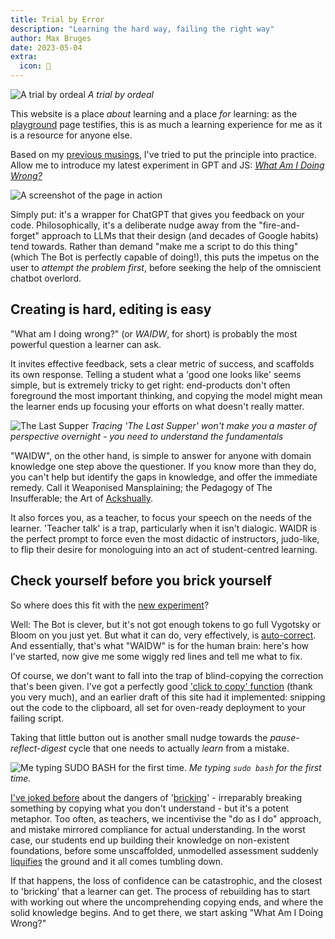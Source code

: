 ```yaml
---
title: Trial by Error
description: "Learning the hard way, failing the right way"
author: Max Bruges
date: 2023-05-04
extra:
  icon: 🙈
---
```


![A trial by ordeal](https://www.counselmagazine.co.uk/images/uploadedfiles/cc-shutterstock_editorial_8760310a.jpg?sfvrsn=e7119442_1 "The blind-folded man is the learner, the bishop the teacher, and the monks are... OFSTED I guess")
*A trial by ordeal*

This website is a place *about* learning and a place *for* learning: as the [playground](/experiments/codeplayground.html) page testifies, this is as much a learning experience for me as it is a resource for anyone else.

Based on my [previous musings](/blog/HelloWorld), I've tried to put the principle into practice. Allow me to introduce my latest experiment in GPT and JS:
*[What Am I Doing Wrong?](/experiments/codefixer.html)*

![A screenshot of the page in action](/images/waidw-screenshot.png "I wish I could say I invented this error.")

Simply put: it's a wrapper for ChatGPT that gives you feedback on your code. Philosophically, it's a deliberate nudge away from the "fire-and-forget" approach to LLMs that their design (and decades of Google habits) tend towards. Rather than demand "make me a script to do this thing" (which The Bot is perfectly capable of doing!), this puts the impetus on the user to *attempt the problem first*, before seeking the help of the omniscient chatbot overlord.

## Creating is hard, editing is easy

"What am I doing wrong?" (or *WAIDW*, for short) is probably the most powerful question a learner can ask.

It invites effective feedback, sets a clear metric of success, and scaffolds its own response. Telling a student what a 'good one looks like' seems simple, but is extremely tricky to get right: end-products don't often foreground the most important thinking, and copying the model might mean the learner ends up focusing your efforts on what doesn't really matter.

![The Last Supper](/images/last-supper.webp "Can you pass the unleavened bread")
*Tracing 'The Last Supper' won't make you a master of perspective overnight - you need to understand the fundamentals*

"WAIDW", on the other hand, is simple to answer for anyone with domain knowledge one step above the questioner. If you know more than they do, you can't help but identify the gaps in knowledge, and offer the immediate remedy. Call it Weaponised Mansplaining; the Pedagogy of The Insufferable; the Art of [Ackshually](https://knowyourmeme.com/memes/ackchyually-actually-guy).

It also forces you, as a teacher, to focus your speech on the needs of the learner. 'Teacher talk' is a trap, particularly when it isn't dialogic. WAIDR is the perfect prompt to force even the most didactic of instructors, judo-like, to flip their desire for monologuing into an act of student-centred learning.

## Check yourself before you brick yourself

So where does this fit with the [new experiment](/experiments/codefixer.html)?

Well: The Bot is clever, but it's not got enough tokens to go full Vygotsky or Bloom on you just yet. But what it can do, very effectively, is [auto-correct](https://www.theatlantic.com/technology/archive/2023/03/ai-chatgpt-autocorrect-limitations/673338/). And essentially, that's what "WAIDW" is for the human brain: here's how I've started, now give me some wiggly red lines and tell me what to fix.

Of course, we don't want to fall into the trap of blind-copying the correction that's been given. I've got a perfectly good ['click to copy' function](/experiments/codeplayground.html#CopyButton) (thank you very much), and an earlier draft of this site had it implemented: snipping out the code to the clipboard, all set for oven-ready deployment to your failing script.

Taking that little button out is another small nudge towards the *pause-reflect-digest* cycle that one needs to actually *learn* from a mistake.

![Me typing SUDO BASH for the first time.](/images/homer.png "Me typing SUDO BASH for the first time.")
*Me typing `sudo bash` for the first time.*

[I've joked before](/blog/Trial-by-Error) about the dangers of '[bricking](https://www.howtogeek.com/126665/htg-explains-what-does-bricking-a-device-mean/)' - irreparably breaking something by copying what you don't understand - but it's a potent metaphor. Too often, as teachers, we incentivise the "do as I do" approach, and mistake mirrored compliance for actual understanding. In the worst case, our students end up building their knowledge on non-existent foundations, before some unscaffolded, unmodelled assessment suddenly [liquifies](https://www.britannica.com/video/185615/liquefaction-event-soil-particles-earthquake-combination-water) the ground and it all comes tumbling down.

If that happens, the loss of confidence can be catastrophic, and the closest to 'bricking' that a learner can get.  The process of rebuilding has to start with working out where the uncomprehending copying ends, and where the solid knowledge begins. And to get there, we start asking "What Am I Doing Wrong?"
